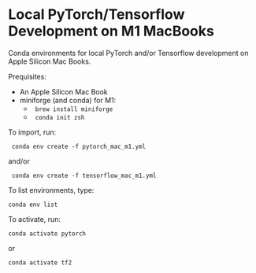 # Local PyTorch/Tensorflow Development on M1 MacBooks

Conda environments for local PyTorch and/or Tensorflow development on Apple Silicon Mac Books.

Prequisites:
* An Apple Silicon Mac Book
* miniforge (and conda) for M1:
  * <code> brew install miniforge </code>
  * <code> conda init zsh </code>

To import, run:

<code> conda env create -f pytorch_mac_m1.yml</code>

and/or

<code> conda env create -f tensorflow_mac_m1.yml</code>

To list environments, type:

<code>conda env list</code>

To activate, run:

<code>conda activate pytorch</code>

or

<code>conda activate tf2</code>
